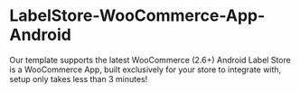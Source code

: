 # LabelStore-WooCommerce-App-Android
Our template supports the latest WooCommerce (2.6+) Android Label Store is a WooCommerce App, built exclusively for your store to integrate with, setup only takes less than 3 minutes!
